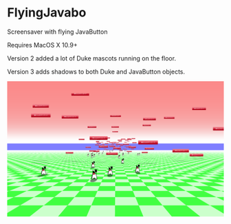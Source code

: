 # FlyingJavabo

Screensaver with flying JavaButton

Requires MacOS X 10.9+

Version 2 added a lot of Duke mascots running on the floor.

Version 3 adds shadows to both Duke and JavaButton objects.

<img src="scrshot.png" />

